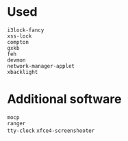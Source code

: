 # Used 
`i3lock-fancy`  
`xss-lock`  
`compton`   
`gxkb`  
`feh`  
`devmon`  
`network-manager-applet`  
`xbacklight`  

# Additional software
`mocp`  
`ranger`  
`tty-clock`
`xfce4-screenshooter` 